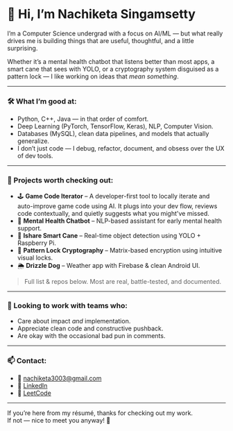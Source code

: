 # 👋 Hi, I’m Nachiketa Singamsetty

I’m a Computer Science undergrad with a focus on AI/ML — but what really drives me is building things that are useful, thoughtful, and a little surprising.

Whether it’s a mental health chatbot that listens better than most apps, a smart cane that sees with YOLO, or a cryptography system disguised as a pattern lock — I like working on ideas that *mean something*.

---

### 🛠️ What I’m good at:
- Python, C++, Java — in that order of comfort.
- Deep Learning (PyTorch, TensorFlow, Keras), NLP, Computer Vision.
- Databases (MySQL), clean data pipelines, and models that actually generalize.
- I don’t just code — I debug, refactor, document, and obsess over the UX of dev tools.

---

### 📂 Projects worth checking out:
- 🕹️ **Game Code Iterator** – A developer-first tool to locally iterate and auto-improve game code using AI. It plugs into your dev flow, reviews code contextually, and quietly suggests what you might've missed.
- 🧠 **Mental Health Chatbot** – NLP-based assistant for early mental health support.
- 🦯 **Ishare Smart Cane** – Real-time object detection using YOLO + Raspberry Pi.
- 🔐 **Pattern Lock Cryptography** – Matrix-based encryption using intuitive visual locks.
- 🌦️ **Drizzle Dog** – Weather app with Firebase & clean Android UI.

> Full list & repos below. Most are real, battle-tested, and documented.

---

### 🤝 Looking to work with teams who:
- Care about impact *and* implementation.
- Appreciate clean code and constructive pushback.
- Are okay with the occasional bad pun in comments.

---

### 📫 Contact:
- 📧 nachiketa3003@gmail.com  
- 🔗 [LinkedIn](https://linkedin.com/in/nachiketa-singamsetty)  
- 🧠 [LeetCode](https://leetcode.com/u/Nachiketa3003/)

---

If you’re here from my résumé, thanks for checking out my work.  
If not — nice to meet you anyway! 👋
